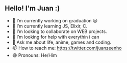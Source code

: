 ## Hello! I'm Juan :)


- 🔭 I’m currently working on graduation 😢
- 🌱 I’m currently learning JS, Elixir, C.
- 👯 I’m looking to collaborate on WEB projects.
- 🤔 I’m looking for help with everythin i can
- 💬 Ask me about life, anime, games and coding.
- 📫 How to reach me: https://twitter.com/juanzeenho
- 😄 Pronouns: He/Him

